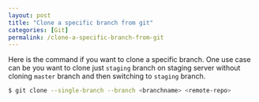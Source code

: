 ```yaml
---
layout: post
title: "Clone a specific branch from git"
categories: [Git]
permalink: /clone-a-specific-branch-from-git
---
```


Here is the command if you want to clone a specific branch. One use case can be you want to clone just `staging` branch on staging server without cloning `master` branch and then switching to `staging` branch.

```bash
$ git clone --single-branch --branch <branchname> <remote-repo>
```
